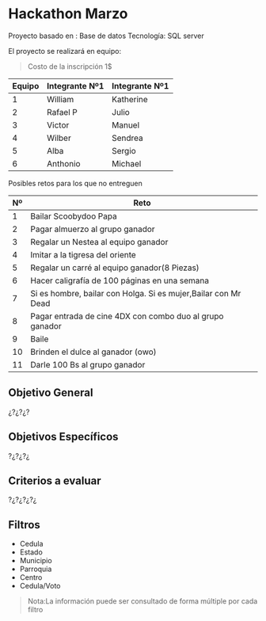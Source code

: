 # Hackathon Marzo
Proyecto basado en : Base de datos
Tecnología: SQL server

El proyecto se realizará en equipo:

  >Costo de la inscripción 1$

|Equipo |Integrante Nº1|Integrante Nº1|
|-------|--------------|--------------|
|1|William|Katherine|
|2|Rafael P| Julio|
|3|Victor|Manuel|
|4|Wilber|Sendrea|
|5|Alba|Sergio|
|6|Anthonio|Michael|


Posibles retos para los que no entreguen

|Nº | Reto|
|---|----|
|1|Bailar Scoobydoo Papa|
|2|Pagar almuerzo al grupo ganador|
|3|Regalar un Nestea al equipo ganador|
|4|Imitar a la tigresa del oriente|
|5|Regalar un carré al equipo ganador(8 Piezas)|
|6|Hacer caligrafía de 100 páginas en una semana|
|7|Si es hombre, bailar con Holga. Si es mujer,Bailar con Mr Dead|
|8|Pagar entrada de cine 4DX con combo duo al grupo ganador|
|9|Baile|
|10|Brinden el dulce al ganador (owo) |
|11|Darle 100 Bs al grupo ganador|

## Objetivo General
¿?¿?¿?

## Objetivos Específicos
?¿?¿?¿

## Criterios a evaluar
?¿?¿?¿?¿

## Filtros

  - Cedula
  - Estado
  - Municipio
  - Parroquia
  - Centro
  - Cedula/Voto
  
>Nota:La información puede ser consultado de forma múltiple por cada filtro 
